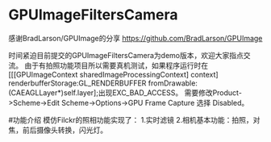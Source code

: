 # GPUImageFiltersCamera
感谢BradLarson/GPUImage的分享 https://github.com/BradLarson/GPUImage

时间紧迫目前提交的GPUImageFiltersCamera为demo版本，欢迎大家指点交流。
由于有拍照功能项目所以需要真机测试，如果程序运行时在[[[GPUImageContext sharedImageProcessingContext] context] renderbufferStorage:GL_RENDERBUFFER fromDrawable:(CAEAGLLayer*)self.layer];出现EXC_BAD_ACCESS。
需要修改Product->Scheme->Edit Scheme->Options->GPU Frame Capture 选择 Disabled。

#功能介绍
模仿Filckr的照相功能实现了：
1.实时滤镜
2.相机基本功能：拍照，对焦，前后摄像头转换，闪光灯。

